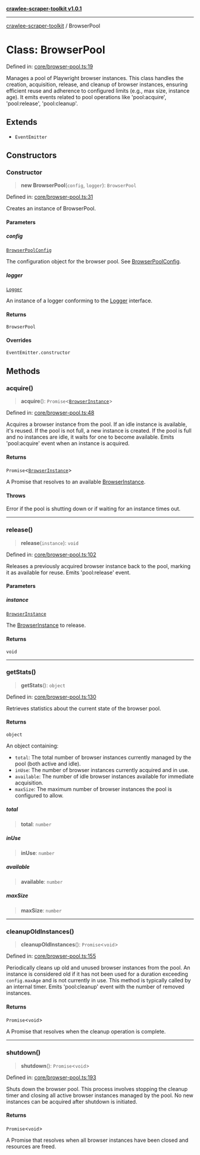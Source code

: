 [**crawlee-scraper-toolkit v1.0.1**](../README.md)

***

[crawlee-scraper-toolkit](../globals.md) / BrowserPool

# Class: BrowserPool

Defined in: [core/browser-pool.ts:19](https://github.com/devalexanderdaza/crawlee-scraper-toolkit/blob/main/src/core/browser-pool.ts#L19)

Manages a pool of Playwright browser instances.
This class handles the creation, acquisition, release, and cleanup of browser instances,
ensuring efficient reuse and adherence to configured limits (e.g., max size, instance age).
It emits events related to pool operations like 'pool:acquire', 'pool:release', 'pool:cleanup'.

## Extends

- `EventEmitter`

## Constructors

### Constructor

> **new BrowserPool**(`config`, `logger`): `BrowserPool`

Defined in: [core/browser-pool.ts:31](https://github.com/devalexanderdaza/crawlee-scraper-toolkit/blob/main/src/core/browser-pool.ts#L31)

Creates an instance of BrowserPool.

#### Parameters

##### config

[`BrowserPoolConfig`](../interfaces/BrowserPoolConfig.md)

The configuration object for the browser pool. See [BrowserPoolConfig](../interfaces/BrowserPoolConfig.md).

##### logger

[`Logger`](../-internal-/interfaces/Logger.md)

An instance of a logger conforming to the [Logger](../-internal-/interfaces/Logger.md) interface.

#### Returns

`BrowserPool`

#### Overrides

`EventEmitter.constructor`

## Methods

### acquire()

> **acquire**(): `Promise`\<[`BrowserInstance`](../interfaces/BrowserInstance.md)\>

Defined in: [core/browser-pool.ts:48](https://github.com/devalexanderdaza/crawlee-scraper-toolkit/blob/main/src/core/browser-pool.ts#L48)

Acquires a browser instance from the pool.
If an idle instance is available, it's reused.
If the pool is not full, a new instance is created.
If the pool is full and no instances are idle, it waits for one to become available.
Emits 'pool:acquire' event when an instance is acquired.

#### Returns

`Promise`\<[`BrowserInstance`](../interfaces/BrowserInstance.md)\>

A Promise that resolves to an available [BrowserInstance](../interfaces/BrowserInstance.md).

#### Throws

Error if the pool is shutting down or if waiting for an instance times out.

***

### release()

> **release**(`instance`): `void`

Defined in: [core/browser-pool.ts:102](https://github.com/devalexanderdaza/crawlee-scraper-toolkit/blob/main/src/core/browser-pool.ts#L102)

Releases a previously acquired browser instance back to the pool,
marking it as available for reuse.
Emits 'pool:release' event.

#### Parameters

##### instance

[`BrowserInstance`](../interfaces/BrowserInstance.md)

The [BrowserInstance](../interfaces/BrowserInstance.md) to release.

#### Returns

`void`

***

### getStats()

> **getStats**(): `object`

Defined in: [core/browser-pool.ts:130](https://github.com/devalexanderdaza/crawlee-scraper-toolkit/blob/main/src/core/browser-pool.ts#L130)

Retrieves statistics about the current state of the browser pool.

#### Returns

`object`

An object containing:
 - `total`: The total number of browser instances currently managed by the pool (both active and idle).
 - `inUse`: The number of browser instances currently acquired and in use.
 - `available`: The number of idle browser instances available for immediate acquisition.
 - `maxSize`: The maximum number of browser instances the pool is configured to allow.

##### total

> **total**: `number`

##### inUse

> **inUse**: `number`

##### available

> **available**: `number`

##### maxSize

> **maxSize**: `number`

***

### cleanupOldInstances()

> **cleanupOldInstances**(): `Promise`\<`void`\>

Defined in: [core/browser-pool.ts:155](https://github.com/devalexanderdaza/crawlee-scraper-toolkit/blob/main/src/core/browser-pool.ts#L155)

Periodically cleans up old and unused browser instances from the pool.
An instance is considered old if it has not been used for a duration exceeding
`config.maxAge` and is not currently in use.
This method is typically called by an internal timer.
Emits 'pool:cleanup' event with the number of removed instances.

#### Returns

`Promise`\<`void`\>

A Promise that resolves when the cleanup operation is complete.

***

### shutdown()

> **shutdown**(): `Promise`\<`void`\>

Defined in: [core/browser-pool.ts:193](https://github.com/devalexanderdaza/crawlee-scraper-toolkit/blob/main/src/core/browser-pool.ts#L193)

Shuts down the browser pool.
This process involves stopping the cleanup timer and closing all active browser instances
managed by the pool. No new instances can be acquired after shutdown is initiated.

#### Returns

`Promise`\<`void`\>

A Promise that resolves when all browser instances have been closed and resources are freed.
